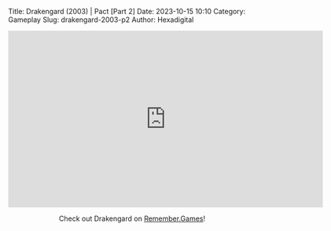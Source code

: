 Title: Drakengard (2003) | Pact [Part 2]
Date: 2023-10-15 10:10
Category: Gameplay
Slug: drakengard-2003-p2
Author: Hexadigital

<center><iframe src="https://www.youtube.com/embed/dbRXAlaTPwI?feature=oembed" allow="accelerometer; autoplay; encrypted-media; gyroscope; picture-in-picture" width="640" height="360" frameborder="0"></iframe>

Check out Drakengard on [Remember.Games](https://remember.games/game/2346/drakengard/)!</center>